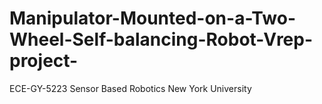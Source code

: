 # Manipulator-Mounted-on-a-Two-Wheel-Self-balancing-Robot-Vrep-project-
ECE-GY-5223 Sensor Based Robotics New York University
